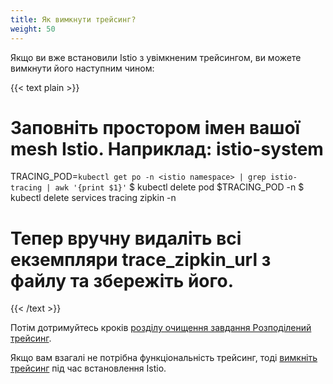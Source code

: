 ```yaml
---
title: Як вимкнути трейсинг?
weight: 50
---
```


Якщо ви вже встановили Istio з увімкненим трейсингом, ви можете вимкнути його наступним чином:

{{< text plain >}}
# Заповніть <istio namespace> простором імен вашої mesh Istio. Наприклад: istio-system
TRACING_POD=`kubectl get po -n <istio namespace> | grep istio-tracing | awk '{print $1}'`
$ kubectl delete pod $TRACING_POD -n <istio namespace>
$ kubectl delete services tracing zipkin -n <istio namespace>
# Тепер вручну видаліть всі екземпляри trace_zipkin_url з файлу та збережіть його.
{{< /text >}}

Потім дотримуйтесь кроків [розділу очищення завдання Розподілений трейсинг](/docs/tasks/observability/distributed-tracing/zipkin/#cleanup).

Якщо вам взагалі не потрібна функціональність трейсинг, тоді [вимкніть трейсинг](/docs/tasks/observability/distributed-tracing/zipkin/#before-you-begin) під час встановлення Istio.
